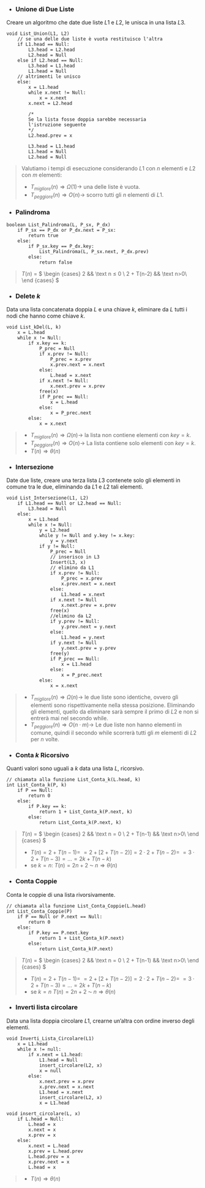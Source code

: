 - ### Unione di Due Liste
Creare un algoritmo che date due liste $L1$ e $L2$, le unisca in una lista $L3$.
``` Pseudocodice TI:"List_Union" "FOLD"
void List_Union(L1, L2)
	// se una delle due liste è vuota restituisco l'altra
	if L1.head == Null:
		L3.head = L2.head
		L2.head = Null
	else if L2.head == Null:
		L3.head = L1.head
		L1.head = Null	
	// altrimenti le unisco
	else:
		x = L1.head
		while x.next != Null:
			x = x.next
		x.next = L2.head

		/* 
		Se la lista fosse doppia sarebbe necessaria 
		l'istruzione seguente 
		*/
		L2.head.prev = x

		L3.head = L1.head
		L1.head = Null
		L2.head = Null
```

>Valutiamo i tempi di esecuzione considerando $L1$ con $n$ elementi e $L2$ con $m$ elementi:
>- $T_{migliore}(n) \Rightarrow Ω(1) \rightarrow$ una delle liste è vuota.
>- $T_{peggiore}(n) \Rightarrow O(n) \rightarrow$ scorro tutti gli $n$ elementi di $L1$.

- ### Palindroma
``` Pseudocodice TI:"List_Palindroma" "FOLD"
boolean List_Palindroma(L, P_sx, P_dx)
	if P_sx == P_dx or P_dx.next = P_sx:
		return true
	else:
		if P_sx.key == P_dx.key:
			List_Palindroma(L, P_sx.next, P_dx.prev)
		else:
			return false
```
>$T(n)$ = $
\begin {cases} 
2 && \text n ≤ 0 \\
2 + T(n-2) && \text n>0\\
\end {cases}
$

- ### Delete $k$
Data una lista concatenata doppia $L$ e una chiave $k$, eliminare da $L$ tutti i nodi che hanno come chiave $k$.
``` Pseudocodice TI:"List_kDel" "FOLD"
void List_kDel(L, k)
	x = L.head
	while x != Null:
		if x.key == k:
			P_prec = Null
			if x.prev != Null:
				P_prec = x.prev
				x.prev.next = x.next
			else:
				L.head = x.next
			if x.next != Null:
				x.next.prev = x.prev
			free(x)
			if P_prec == Null:
				x = L.head
			else:
				x = P_prec.next
		else:
			x = x.next
```

>- $T_{migliore}(n) \Rightarrow Ω(n) \rightarrow$ la lista non contiene elementi con $key = k$.
>- $T_{peggiore}(n) \Rightarrow O(n) \rightarrow$ La lista contiene solo elementi con $key=k$.
>- $T(n) \Rightarrow θ(n)$

- ### Intersezione
Date due liste, creare una terza lista $L3$ contenete solo gli elementi in comune tra le due, eliminando da $L1$ e $L2$ tali elementi.
``` Pseudocodice TI:"List_Intersezione" "FOLD"
void List_Intersezione(L1, L2)
	if L1.head == Null or L2.head == Null:
		L3.head = Null
	else:
		x = L1.head
		while x != Null:
			y = L2.head
			while y != Null and y.key != x.key:
				y = y.next
			if y != Null:
				P_prec = Null
				// inserisco in L3
				Insert(L3, x)
				// elimino da L1
				if x.prev != Null:
					P_prec = x.prev
					x.prev.next = x.next
				else:
					L1.head = x.next
				if x.next != Null
					x.next.prev = x.prev
				free(x)
				//elimino da L2
				if y.prev != Null:
					y.prev.next = y.next
				else:
					L1.head = y.next
				if y.next != Null
					y.next.prev = y.prev
				free(y)
				if P_prec == Null:
					x = L1.head
				else:
					x = P_prec.next
			else:
				x = x.next
```

>- $T_{migliore}(n) \Rightarrow Ω(n) \rightarrow$ le due liste sono identiche, ovvero gli elementi sono rispettivamente nella stessa posizione. Eliminando gli elementi, quello da eliminare sarà sempre il primo di $L2$ e non si entrerà mai nel secondo while.
>- $T_{peggiore}(n) \Rightarrow O(n·m) \rightarrow$ Le due liste non hanno elementi in comune, quindi il secondo while scorrerà tutti gli $m$ elementi di $L2$ per $n$ volte.

- ### Conta $k$ Ricorsivo
Quanti valori sono uguali a $k$ data una lista $L$, ricorsivo.
``` Pseudocodice TI:"List_Conta_k" "FOLD"
// chiamata alla funzione List_Conta_k(L.head, k)
int List_Conta_k(P, k)
	if P == Null:
		return 0
	else:
		if P.key == k:
			return 1 + List_Conta_k(P.next, k)
		else:
			return List_Conta_k(P.next, k)
```
>$T(n)$ = $
\begin {cases} 
2 && \text n = 0 \\
2 + T(n-1) && \text n>0\\
\end {cases}
$ 
>- $T(n) = 2 + T(n-1) =$
>$=2+[2+T(n-2)]=2·2+T(n-2)=$
>$=3·2+T(n-3)=...=2k+T(n-k)$
>- se $k=n$:
>$T(n)=2n+2$ ⁓ $n \Rightarrow θ(n)$ 

- ### Conta Coppie
Conta le coppie di una lista rivorsivamente.
``` Pseudocodice TI:"List_Conta_Coppie" "FOLD"
// chiamata alla funzione List_Conta_Coppie(L.head)
int List_Conta_Coppie(P)
	if P == Null or P.next == Null:
		return 0
	else:
		if P.key == P.next.key
			return 1 + List_Conta_k(P.next)
		else:
			return List_Conta_k(P.next)
```
>$T(n)$ = $
\begin {cases} 
2 && \text n = 0 \\
2 + T(n-1) && \text n>0\\
\end {cases}
$ 
>- $T(n) = 2 + T(n-1) =$
>$=2+[2+T(n-2)]=2·2+T(n-2)=$
>$=3·2+T(n-3)=...=2k+T(n-k)$
>- se $k=n$
>$T(n)=2n+2$ ⁓ $n \Rightarrow θ(n)$ 

- ### Inverti lista circolare
Data una lista doppia circolare $L1$, crearne un’altra con ordine inverso degli elementi.
``` Pseudocodice TI:"Inverti_Lista_Circolare" "FOLD"
void Inverti_Lista_Circolare(L1)
	x = L1.head
	while x != null:
		if x.next = L1.head:
			L1.head = Null
			insert_circolare(L2, x)
			x = null
		else:
			x.next.prev = x.prev
			x.prev.next = x.next
			L1.head = x.next
			insert_circolare(L2, x)
			x = L1.head
```

``` Pseudocodice TI:"insert_circolare" "FOLD"
void insert_circolare(L, x)
	if L.head = Null:
		L.head = x
		x.next = x
		x.prev = x
	else:
		x.next = L.head
		x.prev = L.head.prev
		L.head.prev = x
		x.prev.next = x
		L.head = x
```

>- $T(n)\Rightarrow θ(n)$ 